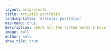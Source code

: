 ```yaml
---
layout: allprojects
title: Artistic portfolio
landing-title: 'Artistic portfolio'
nav-menu: true
description: check all the listed works I have
image: null
author: null
show_tile: true
---
```

